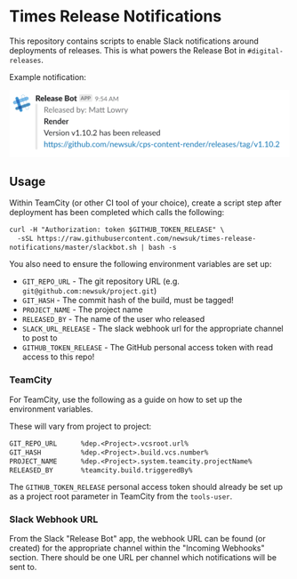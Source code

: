 # Times Release Notifications

This repository contains scripts to enable Slack notifications around
deployments of releases. This is what powers the Release Bot in
`#digital-releases`.

Example notification:

![example](doc/example.png "example")

## Usage

Within TeamCity (or other CI tool of your choice), create a script step after
deployment has been completed which calls the following:

```
curl -H "Authorization: token $GITHUB_TOKEN_RELEASE" \
  -sSL https://raw.githubusercontent.com/newsuk/times-release-notifications/master/slackbot.sh | bash -s
```

You also need to ensure the following environment variables are set up:

- `GIT_REPO_URL` - The git repository URL (e.g. `git@github.com:newsuk/project.git`)
- `GIT_HASH` - The commit hash of the build, must be tagged!
- `PROJECT_NAME` - The project name
- `RELEASED_BY` - The name of the user who released
- `SLACK_URL_RELEASE` - The slack webhook url for the appropriate channel to post to
- `GITHUB_TOKEN_RELEASE` - The GitHub personal access token with read access to this repo!

### TeamCity

For TeamCity, use the following as a guide on how to set up the environment
variables.

These will vary from project to project:

```
GIT_REPO_URL      %dep.<Project>.vcsroot.url%
GIT_HASH          %dep.<Project>.build.vcs.number%
PROJECT_NAME      %dep.<Project>.system.teamcity.projectName%
RELEASED_BY       %teamcity.build.triggeredBy%
```

The `GITHUB_TOKEN_RELEASE` personal access token should already be set up as a
project root parameter in TeamCity from the `tools-user`.

### Slack Webhook URL

From the Slack "Release Bot" app, the webhook URL can be found (or created) for
the appropriate channel within the "Incoming Webhooks" section. There should
be one URL per channel which notifications will be sent to.
